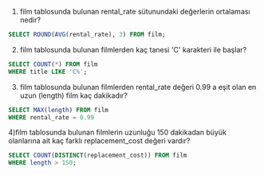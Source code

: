 1) film tablosunda bulunan rental_rate sütunundaki değerlerin ortalaması nedir?
```sql
SELECT ROUND(AVG(rental_rate), 3) FROM film;
```

2) film tablosunda bulunan filmlerden kaç tanesi 'C' karakteri ile başlar?
```sql
SELECT COUNT(*) FROM film
WHERE title LIKE 'C%';
```

3) film tablosunda bulunan filmlerden rental_rate değeri 0.99 a eşit olan en uzun (length) film kaç dakikadır?
```sql
SELECT MAX(length) FROM film
WHERE rental_rate = 0.99
```

4)film tablosunda bulunan filmlerin uzunluğu 150 dakikadan büyük olanlarına ait kaç farklı replacement_cost değeri vardır?
```sql
SELECT COUNT(DISTINCT(replacement_cost)) FROM film
WHERE length > 150;
```